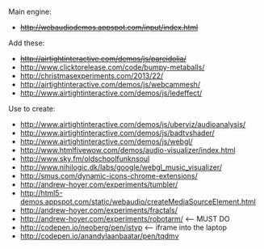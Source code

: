 Main engine:

- ~~http://webaudiodemos.appspot.com/input/index.html~~

Add these:

- ~~http://airtightinteractive.com/demos/js/pareidolia/~~
- http://www.clicktorelease.com/code/bumpy-metaballs/
- http://christmasexperiments.com/2013/22/
- http://airtightinteractive.com/demos/js/webcammesh/
- http://www.airtightinteractive.com/demos/js/ledeffect/

Use to create:

- http://www.airtightinteractive.com/demos/js/uberviz/audioanalysis/
- http://www.airtightinteractive.com/demos/js/badtvshader/
- http://www.airtightinteractive.com/demos/js/webgl/
- http://www.htmlfivewow.com/demos/audio-visualizer/index.html
- http://www.sky.fm/oldschoolfunknsoul
- http://www.nihilogic.dk/labs/google/webgl_music_visualizer/
- http://smus.com/dynamic-icons-chrome-extensions/
- http://andrew-hoyer.com/experiments/tumbler/
- http://html5-demos.appspot.com/static/webaudio/createMediaSourceElement.html
- http://andrew-hoyer.com/experiments/fractals/
- http://andrew-hoyer.com/experiments/robotarm/ <-- MUST DO
- http://codepen.io/neoberg/pen/istyp <-- iframe into the laptop
- http://codepen.io/anandylaanbaatar/pen/tqdmv
